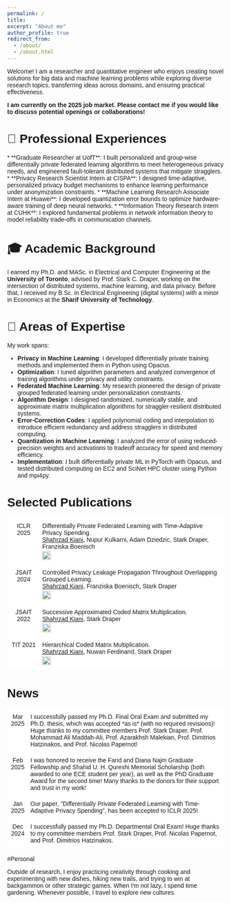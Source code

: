 ```yaml
---
permalink: /
title:
excerpt: "About me"
author_profile: true
redirect_from: 
  - /about/
  - /about.html
---
```


<span style="font-family: Arial; font-size: 14px;">

Welcome! I am a researcher and quantitative engineer who enjoys creating novel solutions for big data and machine learning problems while exploring diverse research topics, transferring ideas across domains, and ensuring practical effectiveness.

**I am currently on the 2025 job market. Please contact me if you would like to discuss potential openings or collaborations!**

</span>

<span style="font-family: Arial;">

# 💼 Professional Experiences

</span>

<span style="font-family: Arial; font-size: 14px;">
* **Graduate Researcher at UofT**: I built personalized and group-wise differentially private federated learning algorithms to meet heterogeneous privacy needs, and engineered fault-tolerant distributed systems that mitigate stragglers.
* **Privacy Research Scientist Intern at CISPA**: I designed time-adaptive, personalized privacy budget mechanisms to enhance learning performance under anonymization constraints.
* **Machine Learning Research Associate Intern at Huawei**: I developed quantization error bounds to optimize hardware-aware training of deep neural networks.
* **Information Theory Research Intern at CUHK**: I explored fundamental problems in network information theory to model reliability trade-offs in communication channels.
</span>

<span style="font-family: Arial;">

# 🎓 Academic Background

</span>

<span style="font-family: Arial; font-size: 14px;">

I earned my Ph.D. and MASc. in Electrical and Computer Engineering at the **University of Toronto**, advised by Prof. Stark C. Draper, working on the intersection of distributed systems, machine learning, and data privacy. Before that, I received my B.Sc. in Electrical Engineering (digital systems) with a minor in Economics at the **Sharif University of Technology**.

</span>

<span style="font-family: Arial;">

# 🔬 Areas of Expertise

</span>

<span style="font-family: Arial; font-size: 14px;">

My work spans:

* **Privacy in Machine Learning**: I developed differentially private training methods and implemented them in Python using Opacus. 
* **Optimization**: I tuned algorithm parameters and analyzed convergence of training algorithms under privacy and utility constraints.
* **Federated Machine Learning**: My research pioneered the design of private grouped federated learning under personalization constraints.
* **Algorithm Design**: I designed randomized, numerically stable, and approximate matrix multiplication algorithms for straggler-resilient distributed systems.
* **Error-Correction Codes**: I applied polynomial coding and interpolation to introduce efficient redundancy and address stragglers in distributed computing.
* **Quantization in Machine Learning**: I analyzed the error of using reduced-precision weights and activations to tradeoff accuracy for speed and memory efficiency.
* **Implementation**: I built differentially private ML in PyTorch with Opacus, and tested distributed computing on EC2 and SciNet HPC cluster using Python and mpi4py.

</span>

<span style="font-family: Arial;">

# Selected Publications

</span>


<style type="text/css">
  .tg  {border-collapse:collapse;border-spacing:0;}
  .tg td{border-color:black;border-style:solid;border-width:1px;font-family:Arial, sans-serif;font-size:14px; overflow:hidden;padding:10px 5px;word-break:normal;}
  .tg th{border-color:black;border-style:solid;border-width:1px;font-family:Arial, sans-serif;font-size:14px; font-weight:normal;overflow:hidden;padding:10px 5px;word-break:normal;}
  .tg .tg-oe15{background-color:#ffffff;border-color:#ffffff;text-align:left;vertical-align:top}
  .tg .tg-wk8r{background-color:#ffffff;border-color:#ffffff;text-align:center;vertical-align:top}
</style>

<table class="tg">
  <thead>
    <tr>
      <th class="tg-wk8r">ICLR 2025</th>
      <th class="tg-oe15">Differentially Private Federated Learning with Time-Adaptive Privacy Spending. <br><u>Shahrzad Kiani</u>, Nupur Kulkarni, Adam Dziedzic, Stark Draper, Franziska Boenisch
        <span style="display: block; margin-bottom: -13px;"></span> <br> 
        <a href="https://openreview.net/forum?id=W0nydevOlG&noteId=zEslc0ErHW">
          <img src="https://img.shields.io/badge/PDF-80000f" alt="PDF" style="width: auto; height: 20px;"/>
        </a>
      </th>
    </tr>
  </thead>
  <tbody>
    <tr>
      <th class="tg-wk8r">JSAIT 2024</th>
      <th class="tg-oe15">Controlled Privacy Leakage Propagation Throughout Overlapping Grouped Learning. <br><u>Shahrzad Kiani</u>, Franziska Boenisch, Stark Draper
        <span style="display: block; margin-bottom: -13px;"></span> <br> 
        <a href="https://ieeexplore.ieee.org/document/10559973">
          <img src="https://img.shields.io/badge/PDF-80000f" alt="PDF" style="width: auto; height: 20px;"/>
        </a>
      </th>
    </tr>
    <tr>
      <th class="tg-wk8r">JSAIT 2022</th>
      <th class="tg-oe15">Successive Approximated Coded Matrix Multiplication. <br><u>Shahrzad Kiani</u>, Stark Draper
        <span style="display: block; margin-bottom: -13px;"></span> <br> 
        <a href="https://ieeexplore.ieee.org/abstract/document/9829717">
          <img src="https://img.shields.io/badge/PDF-80000f" alt="PDF" style="width: auto; height: 20px;"/>
        </a>
      </th>
    </tr>
    <tr>
      <th class="tg-wk8r">TIT 2021</th>
      <th class="tg-oe15">Hierarchical Coded Matrix Multiplication. <br><u>Shahrzad Kiani</u>, Nuwan Ferdinand, Stark Draper
        <span style="display: block; margin-bottom: -13px;"></span> <br> 
        <a href="https://ieeexplore.ieee.org/abstract/document/9252114">
          <img src="https://img.shields.io/badge/PDF-80000f" alt="PDF" style="width: auto; height: 20px;"/>
        </a>
      </th>
    </tr>
  </tbody>
</table>

<span style="font-family: Arial;">

# News

</span>

<table class="tg">
<thead>
  <tr>
    <th class="tg-wk8r"> Mar 2025</th>
    <th class="tg-oe15">I successfully passed my Ph.D. Final Oral Exam and submitted my Ph.D. thesis, which was accepted *as is* (with no required revisions)! Huge thanks to my committee members Prof. Stark Draper, Prof. Mohammad Ali Maddah-Ali, Prof. Azarakhsh Malekian, Prof. Dimitrios Hatzinakos, and Prof. Nicolas Papernot!</th>
  </tr>
  <tr>
    <th class="tg-wk8r">Feb 2025</th>
    <th class="tg-oe15">I was honored to receive the Farid and Diana Najm Graduate Fellowship and Shahid U. H. Qureshi Memorial Scholarship (both awarded to one ECE student per year), as well as the PhD Graduate Award for the second time! Many thanks to the donors for their support and trust in my work!</th>
  </tr>
  <tr>
    <th class="tg-wk8r">Jan 2025</th>
    <th class="tg-oe15">Our paper, "Differentially Private Federated Learning with Time-Adaptive Privacy Spending", has been accepted to ICLR 2025!</th>
  </tr>
  <tr>
    <th class="tg-wk8r">Dec 2024</th>
    <th class="tg-oe15"> I successfully passed my Ph.D. Departmental Oral Exam! Huge thanks to my committee members Prof. Stark Draper, Prof. Nicolas Papernot, and Prof. Dimitrios Hatzinakos. </th>
  </tr>
</thead>
<tbody>
  <!-- Add all other rows here using <td> within <tbody> -->
</tbody>
</table>

<span style="font-family: Arial;">

#Personal

</span>

<span style="font-family: Arial; font-size: 14px;">

Outside of research, I enjoy practicing creativity through cooking and experimenting with new dishes, hiking new trails, and trying to win at backgammon or other strategic games. When I'm not lazy, I spend time gardening. Whenever possible, I travel to explore new cultures.

</span>
